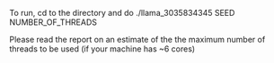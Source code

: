 To run, cd to the directory and do ./llama_3035834345 SEED NUMBER_OF_THREADS

Please read the report on an estimate of the the maximum number of threads to be used (if your machine has ~6 cores)
